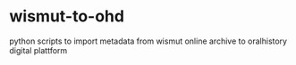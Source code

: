 # wismut-to-ohd
python scripts to import metadata from wismut online archive to oralhistory digital plattform
